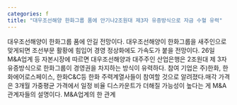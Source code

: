 ```yaml
---
categories: f
title: "대우조선해양 한화그룹 품에 안기나2조원대 제3자 유증방식으로 자금 수혈 유력"
---
```

대우조선해양이 한화그룹 품에 안길 전망이다. 대우조선해양이 한화그룹을 새주인으로 맞게되면 조선부문 활황에 힘입어 경영 정상화에도 가속도가 붙을 전망이다. 26일 M&A업계 등 자본시장에 따르면 대우조선해양과 대주주인 산업은행은 2조원대 제 3자 유증방식으로 한화그룹이 경영권을 차지하는 방식이 유력하다. 참여 기업은 주)한화, 한화에어로스페이스, 한화C&C등 한화 주력계열사들이 참여할 것으로 알려졌다.매각 가격은 3개월 가중평균 가격에서 일정 비율 디스카운트가 더해질 가능성이 높다는 게 M&A관계자들의 설명이다. M&A업계의 한 관계